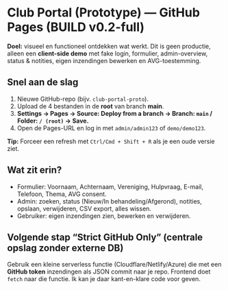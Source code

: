 
# Club Portal (Prototype) — GitHub Pages (BUILD v0.2-full)

**Doel:** visueel en functioneel ontdekken wat werkt. Dit is geen productie, alleen een **client-side demo** met fake login, formulier, admin-overview, status & notities, eigen inzendingen bewerken en AVG-toestemming.

## Snel aan de slag
1. Nieuwe GitHub-repo (bijv. `club-portal-proto`).  
2. Upload de 4 bestanden in de **root** van branch **main**.  
3. **Settings → Pages → Source: Deploy from a branch → Branch: `main` / Folder: `/ (root)` → Save.**  
4. Open de Pages-URL en log in met `admin/admin123` of `demo/demo123`.

**Tip:** Forceer een refresh met `Ctrl/Cmd + Shift + R` als je een oude versie ziet.

## Wat zit erin?
- Formulier: Voornaam, Achternaam, Vereniging, Hulpvraag, E-mail, Telefoon, Thema, AVG consent.
- Admin: zoeken, status (Nieuw/In behandeling/Afgerond), notities, opslaan, verwijderen, CSV export, alles wissen.
- Gebruiker: eigen inzendingen zien, bewerken en verwijderen.

## Volgende stap “Strict GitHub Only” (centrale opslag zonder externe DB)
Gebruik een kleine serverless functie (Cloudflare/Netlify/Azure) die met een **GitHub token** inzendingen als JSON commit naar je repo. Frontend doet `fetch` naar die functie. Ik kan je daar kant-en-klare code voor geven.
